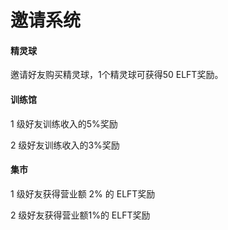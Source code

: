 # 邀请系统

#### 精灵球

邀请好友购买精灵球，1个精灵球可获得50 ELFT奖励。

#### 训练馆

1 级好友训练收入的5%奖励

2 级好友训练收入的3%奖励

#### 集市

1 级好友获得营业额 2% 的 ELFT奖励

2 级好友获得营业额1%的 ELFT奖励
